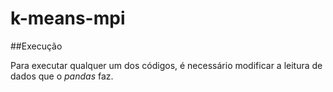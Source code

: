 # k-means-mpi

##Execução

Para executar qualquer um dos códigos, é necessário modificar a leitura de dados que o _pandas_ faz.